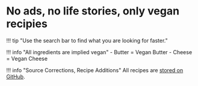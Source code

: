 # No ads, no life stories, only vegan recipies

!!! tip "Use the search bar to find what you are looking for faster."

!!! info "All ingredients are implied vegan"
    - Butter = Vegan Butter
    - Cheese = Vegan Cheese


!!! info "Source Corrections, Recipe Additions"
    All recipes are [stored on GitHub](https://github.com/rocinante333/recipes.nobsvegan.xyz).